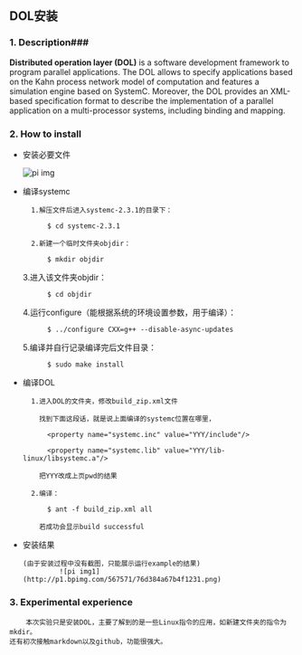 ## DOL安装 ##


### 1. Description###

**Distributed operation layer (DOL)** is a software development framework to program parallel applications. The DOL allows to specify applications based on the Kahn process network model of computation and features a simulation engine based on SystemC. Moreover, the DOL provides an XML-based specification format to describe the implementation of a parallel application on a multi-processor systems, including binding and mapping.


### 2. How to install ###

 - 安装必要文件
 
	![pi img](http://i1.piimg.com/567571/3bb082d5e56d0335.png)
- 编译systemc
 	
        1.解压文件后进入systemc-2.3.1的目录下：
	
			$ cd systemc-2.3.1
			
        2.新建一个临时文件夹objdir：
	
			$ mkdir objdir
			
	3.进入该文件夹objdir： 
	
			$ cd objdir
			
	4.运行configure（能根据系统的环境设置参数，用于编译）：
	
		  	$ ../configure CXX=g++ --disable-async-updates
			
	5.编译并自行记录编译完后文件目录：
	
			$ sudo make install
			
- 编译DOL

		1.进入DOL的文件夹，修改build_zip.xml文件
		
		  找到下面这段话，就是说上面编译的systemc位置在哪里，
		  
		    <property name="systemc.inc" value="YYY/include"/>
		    
		    <property name="systemc.lib" value="YYY/lib-linux/libsystemc.a"/>
		    
		  把YYY改成上页pwd的结果
		  
		2.编译：
		
			$ ant -f build_zip.xml all
			
		  若成功会显示build successful
		  

- 安装结果

      (由于安装过程中没有截图，只能展示运行example的结果)
               ![pi img1](http://p1.bpimg.com/567571/76d384a67b4f1231.png)


### 3. Experimental experience ###
		本次实验只是安装DOL，主要了解到的是一些Linux指令的应用，如新建文件夹的指令为mkdir。
	还有初次接触markdown以及github，功能很强大。


